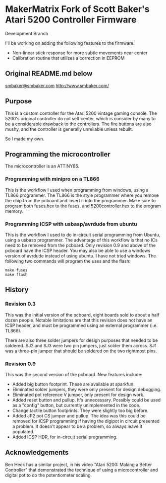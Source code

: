 # MakerMatrix Fork of Scott Baker's Atari 5200 Controller Firmware

Development Branch

I'll be working on adding the following features to the firmware:
- Non-linear stick response for more subtle movements near center
- Calibration routine that utilizes a correction in EEPROM

Original README.md below
------------------------------------------------------------------------------------------------

smbaker@smbaker.com 
http://www.smbaker.com/

## Purpose

This is a custom controller for the Atari 5200 vintage gaming console. The 5200's original controller do not self center, which is consider by many to be a considerable drawback to the controllers. The fire buttons are also mushy, and the controller is generally unreliable unless rebuilt.

So I made my own.

## Programming the microcontroller

The microcontroller is an ATTINY85.

### Programming with minipro on a TL866

This is the workflow I used when programming from windows, using a TL866 programmer. The TL866 is the style programmer where you remove the chip from the pcboard and insert it into the programmer. Make sure to program both fuses.hex to the fuses, and 5200controller.hex to the program memory.

### Programming ICSP with usbasp/avrdude from ubuntu

This is the workflow I used to do in-circuit serial programming from Ubuntu, using a usbasp programmer. The advantage of this workflow is that no ICs need to be removed from the pcboard. Only revision 0.9 and above of the pcboard have the ICSP header. You may also be able to use a windows version of avrdude instead of using ubuntu. I have not tried windows. The following two commands will program the uses and the flash:

    make fuses
    make flash

## History

### Revision 0.3 

This was the initial version of the pcboard, eight boards sold to about a half dozen people. Notable limitations are that this revision does not have an ICSP header, and must be programmed using an external programmer (i.e. TL866).

There are also three solder jumpers for design purposes that needed to be soldered. SJ2 and SJ3 were two pin jumpers, just solder them across. SJ1 was a three-pin jumper that should be soldered on the two rightmost pins.

### Revision 0.9

This was the second version of the pcboard. New features include:

- Added big button footprint. These are available at sparkfun.
- Eliminated solder jumpers, they were only present for design debugging.
- Eliminated pot reference V jumper, only present for design work.
- Added reset button and pullup. It's unnecessary. Possibly could be used as a "config" button, but currently unimplemented in the code.
- Change tactile button footprints. They were slightly too big before.
- Added JP2 pot CS jumper and pullup. The idea was this could be removed for ICSP programming if having the digipot in circuit presented a problem. It doesn't appear to be a problem, so always leave it populated.
- Added ICSP HDR, for in-circuit serial programming.


## Acknowledgements

Ben Heck has a similar project, in his video "Atari 5200: Making a Better Controller" that demonstrated the technique of using a microcontroller and digital pot to do the potentiometer scaling.
